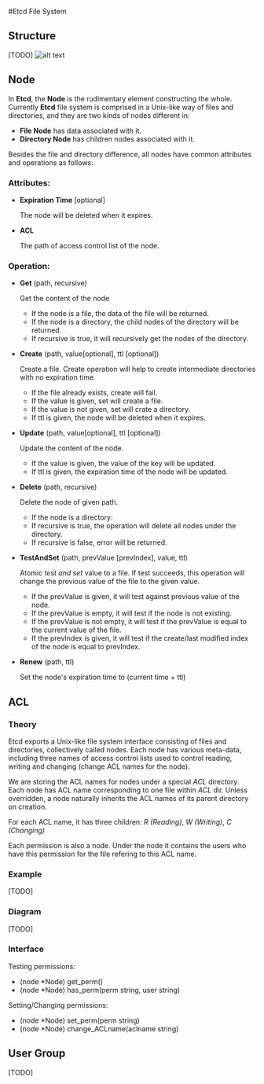 #Etcd File System

## Structure
[TODO]
![alt text](./img/etcd_fs_structure.jpg "etcd file system structure")

## Node
In **Etcd**, the **Node** is the rudimentary element constructing the whole.
Currently **Etcd** file system is comprised in a Unix-like way of files and directories, and they are two kinds of nodes different in:

- **File Node** has data associated with it.
- **Directory Node** has children nodes associated with it.

Besides the file and directory difference, all nodes have common attributes and operations as follows:

### Attributes:
- **Expiration Time** [optional]

  The node will be deleted when it expires.

- **ACL**

  The path of access control list of the node.

### Operation:
- **Get** (path, recursive)

  Get the content of the node
    - If the node is a file, the data of the file will be returned.
    - If the node is a directory, the child nodes of the directory will be returned.
    - If recursive is true, it will recursively get the nodes of the directory.

- **Create** (path, value[optional], ttl [optional])

  Create a file. Create operation will help to create intermediate directories with no expiration time.
    - If the file already exists, create will fail.
    - If the value is given, set will create a file.
    - If the value is not given, set will crate a directory.
    - If ttl is given, the node will be deleted when it expires.

- **Update** (path, value[optional], ttl [optional])

  Update the content of the node.
    - If the value is given, the value of the key will be updated.
    - If ttl is given, the expiration time of the node will be updated.

- **Delete** (path, recursive)

  Delete the node of given path.
    - If the node is a directory:
    - If recursive is true, the operation will delete all nodes under the directory.
    - If recursive is false, error will be returned.

- **TestAndSet** (path, prevValue [prevIndex], value, ttl)

  Atomic *test and set* value to a file. If test succeeds, this operation will change the previous value of the file to the given value.
    - If the prevValue is given, it will test against previous value of 
    the node.
    - If the prevValue is empty, it will test if the node is not existing.
    - If the prevValue is not empty, it will test if the prevValue is equal to the current value of the file.
    - If the prevIndex is given, it will test if the create/last modified index of the node is equal to prevIndex.

- **Renew** (path, ttl)

  Set the node's expiration time to (current time + ttl)

## ACL

### Theory
Etcd exports a Unix-like file system interface consisting of files and directories, collectively called nodes.
Each node has various meta-data, including three names of access control lists used to control reading, writing and changing (change ACL names for the node).

We are storing the ACL names for nodes under a special *ACL* directory.
Each node has ACL name corresponding to one file within *ACL* dir.
Unless overridden, a node naturally inherits the ACL names of its parent directory on creation.

For each ACL name, it has three children: *R (Reading)*, *W (Writing)*, *C (Changing)*

Each permission is also a node. Under the node it contains the users who have this permission for the file refering to this ACL name.

### Example
[TODO]
### Diagram
[TODO]

### Interface

Testing permissions:

- (node *Node) get_perm()
- (node *Node) has_perm(perm string, user string)

Setting/Changing permissions:

- (node *Node) set_perm(perm string)
- (node *Node) change_ACLname(aclname string)


## User Group
[TODO]

